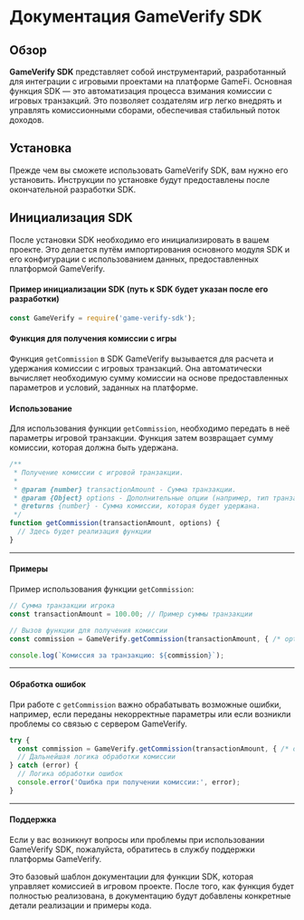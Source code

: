 # Документация GameVerify SDK
## Обзор
**GameVerify SDK** представляет собой инструментарий, разработанный для интеграции с игровыми проектами на платформе GameFi. Основная функция SDK — это автоматизация процесса взимания комиссии с игровых транзакций. Это позволяет создателям игр легко внедрять и управлять комиссионными сборами, обеспечивая стабильный поток доходов.

## Установка
Прежде чем вы сможете использовать GameVerify SDK, вам нужно его установить. Инструкции по установке будут предоставлены после окончательной разработки SDK.

## Инициализация SDK
После установки SDK необходимо его инициализировать в вашем проекте. Это делается путём импортирования основного модуля SDK и его конфигурации с использованием данных, предоставленных платформой GameVerify.


#### Пример инициализации SDK (путь к SDK будет указан после его разработки)

```javascript
const GameVerify = require('game-verify-sdk');
```
#### Функция для получения комиссии с игры
Функция ```getCommission``` в SDK GameVerify вызывается для расчета и удержания комиссии с игровых транзакций. Она автоматически вычисляет необходимую сумму комиссии на основе предоставленных параметров и условий, заданных на платформе.

#### Использование
Для использования функции ```getCommission```, необходимо передать в неё параметры игровой транзакции. Функция затем возвращает сумму комиссии, которая должна быть удержана.

```javascript
/**
 * Получение комиссии с игровой транзакции.
 * 
 * @param {number} transactionAmount - Сумма транзакции.
 * @param {Object} options - Дополнительные опции (например, тип транзакции).
 * @returns {number} - Сумма комиссии, которая будет удержана.
 */
function getCommission(transactionAmount, options) {
  // Здесь будет реализация функции
}
```
---
#### Примеры
Пример использования функции ```getCommission```:

```javascript
// Сумма транзакции игрока
const transactionAmount = 100.00; // Пример суммы транзакции

// Вызов функции для получения комиссии
const commission = GameVerify.getCommission(transactionAmount, { /* options */ });

console.log(`Комиссия за транзакцию: ${commission}`);
```
---
#### Обработка ошибок
При работе с ```getCommission``` важно обрабатывать возможные ошибки, например, если переданы некорректные параметры или если возникли проблемы со связью с сервером GameVerify.

```javascript
try {
  const commission = GameVerify.getCommission(transactionAmount, { /* options */ });
  // Дальнейшая логика обработки комиссии
} catch (error) {
  // Логика обработки ошибок
  console.error('Ошибка при получении комиссии:', error);
}
```

---

#### Поддержка
Если у вас возникнут вопросы или проблемы при использовании GameVerify SDK, пожалуйста, обратитесь в службу поддержки платформы GameVerify.

Это базовый шаблон документации для функции SDK, которая управляет комиссией в игровом проекте. После того, как функция будет полностью реализована, в документацию будут добавлены конкретные детали реализации и примеры кода.
